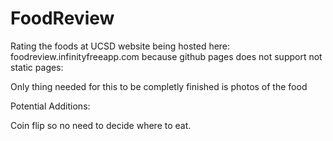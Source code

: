 # FoodReview
Rating the foods at UCSD
website being hosted here:
foodreview.infinityfreeapp.com 
 because github pages does not support not static pages:	

Only thing needed for this to be completly finished is photos of the food

Potential Additions:

Coin flip so no need to decide where to eat.

